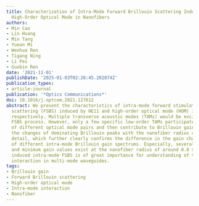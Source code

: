 ```yaml
---
title: Characterization of Intra-Mode Forward Brillouin Scattering Induced by Vector
  High-Order Optical Mode in Nanofibers
authors:
- Min Cao
- Lin Huang
- Min Tang
- Yuean Mi
- Wenhua Ren
- Tigang Ning
- Li Pei
- Guobin Ren
date: '2021-11-01'
publishDate: '2025-01-03T02:26:45.202074Z'
publication_types:
- article-journal
publication: '*Optics Communications*'
doi: 10.1016/j.optcom.2021.127612
abstract: We present the characteristics of intra-mode forward stimulated Brillouin
  scattering (FSBS) induced by HE11 and high-order optical mode (HOM) in nanofibers,
  respectively. Multiple transverse acoustic modes (TAMs) would be excited in the
  FSBS process. However, only a few specific low-order TAMs participate in the interaction
  of different optical mode pairs and then contribute to Brillouin gain. Meanwhile,
  the changes of dominating Brillouin peaks with the nanofiber radius are shown in
  detail, which further clearly confirms the difference in the gain characteristics
  of different intra-mode Brillouin gain spectrums. Especially, several obvious maximum
  and minimum gain values exist at the nanofiber radius of around 0.8 $μ$m. The HOM
  induced intra-mode FSBS is of great importance for understanding of the phonon--photon
  interaction in multi-mode waveguides.
tags:
- Brillouin gain
- Forward Brillouin scattering
- High-order optical mode
- Intra-mode interaction
- Nanofiber
---
```

